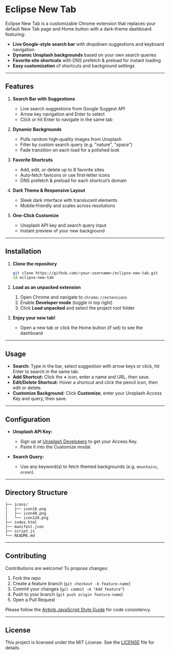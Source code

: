 # Eclipse New Tab

Eclipse New Tab is a customizable Chrome extension that replaces your default New Tab page and Home button with a dark‑theme dashboard featuring:

* **Live Google‑style search bar** with dropdown suggestions and keyboard navigation
* **Dynamic Unsplash backgrounds** based on your own search queries
* **Favorite site shortcuts** with DNS prefetch & preload for instant loading
* **Easy customization** of shortcuts and background settings

---

## Features

1. **Search Bar with Suggestions**

   * Live search suggestions from Google Suggest API
   * Arrow key navigation and Enter to select
   * Click or hit Enter to navigate in the same tab

2. **Dynamic Backgrounds**

   * Pulls random high‑quality images from Unsplash
   * Filter by custom search query (e.g. "nature", "space")
   * Fade transition on each load for a polished look

3. **Favorite Shortcuts**

   * Add, edit, or delete up to 8 favorite sites
   * Auto‑fetch favicons or use first‑letter icons
   * DNS prefetch & preload for each shortcut’s domain

4. **Dark Theme & Responsive Layout**

   * Sleek dark interface with translucent elements
   * Mobile‑friendly and scales across resolutions

5. **One‑Click Customize**

   * Unsplash API key and search query input
   * Instant preview of your new background

---

## Installation

1. **Clone the repository**

   ```bash
   git clone https://github.com/<your‑username>/eclipse-new-tab.git
   cd eclipse-new-tab
   ```

2. **Load as an unpacked extension**

   1. Open Chrome and navigate to `chrome://extensions`
   2. Enable **Developer mode** (toggle in top right)
   3. Click **Load unpacked** and select the project root folder

3. **Enjoy your new tab!**

   * Open a new tab or click the Home button (if set) to see the dashboard

---

## Usage

* **Search:** Type in the bar, select suggestion with arrow keys or click, hit Enter to search in the same tab.
* **Add Shortcut:** Click the **+** icon, enter a name and URL, then save.
* **Edit/Delete Shortcut:** Hover a shortcut and click the pencil icon, then edit or delete.
* **Customize Background:** Click **Customize**, enter your Unsplash Access Key and query, then save.

---

## Configuration

* **Unsplash API Key:**

  * Sign up at [Unsplash Developers](https://unsplash.com/developers) to get your Access Key.
  * Paste it into the Customize modal.

* **Search Query:**

  * Use any keyword(s) to fetch themed backgrounds (e.g. `mountains`, `ocean`).

---

## Directory Structure

```
├── icons/
│   ├── icon16.png
│   ├── icon48.png
│   └── icon128.png
├── index.html
├── manifest.json
├── script.js
└── README.md
```

---

## Contributing

Contributions are welcome! To propose changes:

1. Fork the repo
2. Create a feature branch (`git checkout -b feature-name`)
3. Commit your changes (`git commit -m "Add feature"`)
4. Push to your branch (`git push origin feature-name`)
5. Open a Pull Request

Please follow the [Airbnb JavaScript Style Guide](https://github.com/airbnb/javascript) for code consistency.

---

## License

This project is licensed under the MIT License. See the [LICENSE](LICENSE) file for details.
